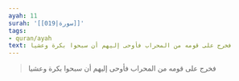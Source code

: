 ```yaml
---
ayah: 11
surah: '[[019|سورة]]'
tags:
- quran/ayah
text: فخرج على قومه من المحراب فأوحى إليهم أن سبحوا بكرة وعشيا
---
```

> فخرج على قومه من المحراب فأوحى إليهم أن سبحوا بكرة وعشيا
